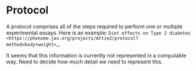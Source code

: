 # Protocol


A protocol comprises all of the steps required to perform one or multiple experimental assays.
Here is an example: `Diet effects on Type 2 diabetes <https://phenome.jax.org/projects/Attie2/protocol?method=body+weight>`_.

It seems that this information is currently not represented in a computable way. Need to decide how much detail
we need to represent this.

